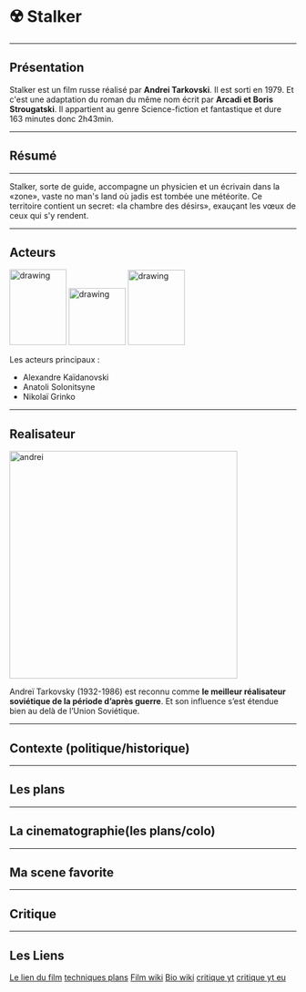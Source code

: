 # ☢️ Stalker 


---

## Présentation

Stalker est un film russe réalisé par **Andrei Tarkovski**. Il est sorti en 1979.
Et c'est une adaptation du roman du même nom écrit par **Arcadi et Boris Strougatski**.
Il appartient au genre Science-fiction et fantastique et dure 163 minutes donc 2h43min.

---

## Résumé  

----

Stalker, sorte de guide, accompagne un physicien et un écrivain dans la «zone»,
vaste no man's land où jadis est tombée une météorite. Ce territoire contient
un secret: «la chambre des désirs», exauçant les vœux de ceux qui s'y rendent.

---

## Acteurs 
<img src="https://external-content.duckduckgo.com/iu/?u=https%3A%2F%2Fmanygoodtips.com%2Fuploads%2F6671712a5b%2Fa74d081593.jpg&f=1&nofb=1" alt="drawing" width="100" height="133"/>
<img src="https://external-content.duckduckgo.com/iu/?u=https%3A%2F%2Fmedia.senscritique.com%2Fmedia%2F000017234221%2F150_200%2FAnatoli_Solonitsyne.jpg&f=1&nofb=1" alt="drawing" width="100"/>
<img src="https://external-content.duckduckgo.com/iu/?u=https%3A%2F%2Fassets.mubi.com%2Fimages%2Fcast_member%2F961%2Fimage-original.jpg%3F1489643883&f=1&nofb=1" alt="drawing" width="100" height="132"/>

Les acteurs principaux : 

* Alexandre Kaïdanovski
* Anatoli Solonitsyne
* Nikolaï Grinko

---

## Realisateur
<img src="https://external-content.duckduckgo.com/iu/?u=https%3A%2F%2Ftse2.mm.bing.net%2Fth%3Fid%3DOIP.EHXcje_imYLXWKB967w8zwHaEZ%26pid%3DApi&f=1" alt="andrei" width="400">

Andreï Tarkovsky (1932-1986) est reconnu comme **le meilleur réalisateur soviétique de la période d’après guerre**. 
Et son influence s’est étendue bien au delà de l’Union Soviétique.

---

## Contexte (politique/historique)

---

## Les plans 

---

## La cinematographie(les plans/colo)

---

## Ma scene favorite


---

## Critique

--- 

## Les Liens 

[Le lien du film](https://www.youtube.com/watch?v=TGRDYpCmMcM)
[techniques plans](https://www.studiobinder.com/blog/5-film-techniques-you-can-learn-from-andrei-tarkovsky-right-now/)
[Film wiki](https://fr.wikipedia.org/wiki/Stalker_(film,_1979))
[Bio wiki](https://fr.wikipedia.org/wiki/Andre%C3%AF_Tarkovski)
[critique yt](https://www.youtube.com/watch?v=G5I_gqd-J4E)
[critique yt eu](https://www.youtube.com/watch?v=aNR1wZpybP0)